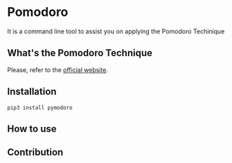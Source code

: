 # Pomodoro

It is a command line tool to assist you on applying the Pomodoro Techinique

## What's the Pomodoro Technique

Please, refer to the [official website](https://cirillocompany.de/pages/pomodoro-technique).

## Installation
```
pip3 install pymodoro
```

## How to use
## Contribution
